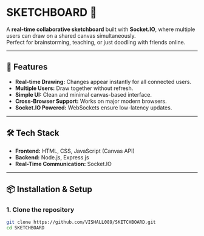 # SKETCHBOARD 🎨

A **real-time collaborative sketchboard** built with **Socket.IO**, where multiple users can draw on a shared canvas simultaneously.  
Perfect for brainstorming, teaching, or just doodling with friends online.

---

## 🚀 Features
- **Real-time Drawing:** Changes appear instantly for all connected users.
- **Multiple Users:** Draw together without refresh.
- **Simple UI:** Clean and minimal canvas-based interface.
- **Cross-Browser Support:** Works on major modern browsers.
- **Socket.IO Powered:** WebSockets ensure low-latency updates.

---

## 🛠️ Tech Stack
- **Frontend:** HTML, CSS, JavaScript (Canvas API)
- **Backend:** Node.js, Express.js
- **Real-Time Communication:** Socket.IO

---

## 📦 Installation & Setup

### 1. Clone the repository
```bash
git clone https://github.com/VISHALL089/SKETCHBOARD.git
cd SKETCHBOARD
